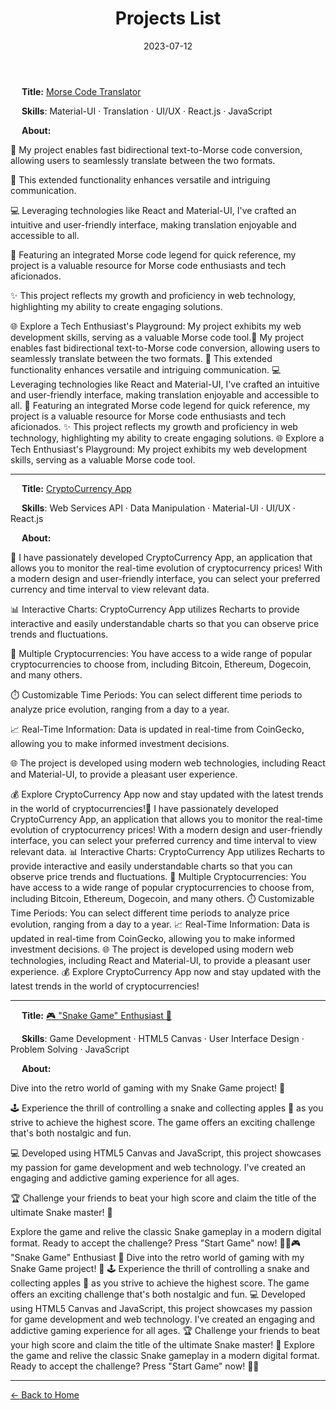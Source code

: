 ﻿---
title: 'Projects List'
date: '2023-07-12'
---

&emsp; **Title:** [Morse Code Translator](https://stackblitz-starters-jhmkq7.stackblitz.io/)

&emsp; **Skills**: Material-UI · Translation · UI/UX · React.js · JavaScript

&emsp; **About:** 

🚀 My project enables fast bidirectional text-to-Morse code conversion, allowing users to seamlessly translate between the two formats.

📡 This extended functionality enhances versatile and intriguing communication.

💻 Leveraging technologies like React and Material-UI, I've crafted an intuitive and user-friendly interface, making translation enjoyable and accessible to all.

📜 Featuring an integrated Morse code legend for quick reference, my project is a valuable resource for Morse code enthusiasts and tech aficionados.

✨ This project reflects my growth and proficiency in web technology, highlighting my ability to create engaging solutions.

🌐 Explore a Tech Enthusiast's Playground: My project exhibits my web development skills, serving as a valuable Morse code tool.🚀 My project enables fast bidirectional text-to-Morse code conversion, allowing users to seamlessly translate between the two formats. 📡 This extended functionality enhances versatile and intriguing communication. 💻 Leveraging technologies like React and Material-UI, I've crafted an intuitive and user-friendly interface, making translation enjoyable and accessible to all. 📜 Featuring an integrated Morse code legend for quick reference, my project is a valuable resource for Morse code enthusiasts and tech aficionados. ✨ This project reflects my growth and proficiency in web technology, highlighting my ability to create engaging solutions. 🌐 Explore a Tech Enthusiast's Playground: My project exhibits my web development skills, serving as a valuable Morse code tool.

***

&emsp; **Title:** [CryptoCurrency App](https://stackblitz-starters-b58jwz.stackblitz.io/)

&emsp; **Skills**: Web Services API · Data Manipulation · Material-UI · UI/UX · React.js

&emsp; **About:** 

🚀 I have passionately developed CryptoCurrency App, an application that allows you to monitor the real-time evolution of cryptocurrency prices! With a modern design and user-friendly interface, you can select your preferred currency and time interval to view relevant data.

📊 Interactive Charts: CryptoCurrency App utilizes Recharts to provide interactive and easily understandable charts so that you can observe price trends and fluctuations.

💱 Multiple Cryptocurrencies: You have access to a wide range of popular cryptocurrencies to choose from, including Bitcoin, Ethereum, Dogecoin, and many others.

⏱️ Customizable Time Periods: You can select different time periods to analyze price evolution, ranging from a day to a year.

📈 Real-Time Information: Data is updated in real-time from CoinGecko, allowing you to make informed investment decisions.

🌐 The project is developed using modern web technologies, including React and Material-UI, to provide a pleasant user experience.

💰 Explore CryptoCurrency App now and stay updated with the latest trends in the world of cryptocurrencies!🚀 I have passionately developed CryptoCurrency App, an application that allows you to monitor the real-time evolution of cryptocurrency prices! With a modern design and user-friendly interface, you can select your preferred currency and time interval to view relevant data. 📊 Interactive Charts: CryptoCurrency App utilizes Recharts to provide interactive and easily understandable charts so that you can observe price trends and fluctuations. 💱 Multiple Cryptocurrencies: You have access to a wide range of popular cryptocurrencies to choose from, including Bitcoin, Ethereum, Dogecoin, and many others. ⏱️ Customizable Time Periods: You can select different time periods to analyze price evolution, ranging from a day to a year. 📈 Real-Time Information: Data is updated in real-time from CoinGecko, allowing you to make informed investment decisions. 🌐 The project is developed using modern web technologies, including React and Material-UI, to provide a pleasant user experience. 💰 Explore CryptoCurrency App now and stay updated with the latest trends in the world of cryptocurrencies!

***

&emsp; **Title:** [🎮 "Snake Game" Enthusiast 🐍](https://js-fadmd3.stackblitz.io/)

&emsp; **Skills**: Game Development · HTML5 Canvas · User Interface Design · Problem Solving · JavaScript

&emsp; **About:** 

Dive into the retro world of gaming with my Snake Game project! 🚀

🕹️ Experience the thrill of controlling a snake and collecting apples 🍏 as you strive to achieve the highest score. The game offers an exciting challenge that's both nostalgic and fun.

💻 Developed using HTML5 Canvas and JavaScript, this project showcases my passion for game development and web technology. I've created an engaging and addictive gaming experience for all ages.

🏆 Challenge your friends to beat your high score and claim the title of the ultimate Snake master! 🥇

Explore the game and relive the classic Snake gameplay in a modern digital format. Ready to accept the challenge? Press "Start Game" now! 🐍✨🎮 "Snake Game" Enthusiast 🐍 Dive into the retro world of gaming with my Snake Game project! 🚀 🕹️ Experience the thrill of controlling a snake and collecting apples 🍏 as you strive to achieve the highest score. The game offers an exciting challenge that's both nostalgic and fun. 💻 Developed using HTML5 Canvas and JavaScript, this project showcases my passion for game development and web technology. I've created an engaging and addictive gaming experience for all ages. 🏆 Challenge your friends to beat your high score and claim the title of the ultimate Snake master! 🥇 Explore the game and relive the classic Snake gameplay in a modern digital format. Ready to accept the challenge? Press "Start Game" now! 🐍✨

***

[← Back to Home](/)